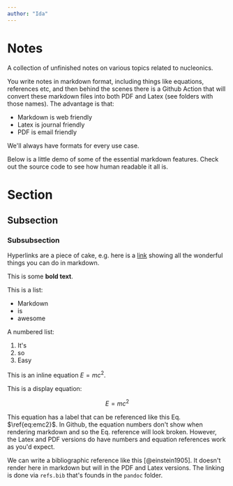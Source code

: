 ```yaml
---
author: "Ida"
---
```


# Notes  

A collection of unfinished notes on various topics related to nucleonics.

You write notes in markdown format, including things like equations, references etc, and then behind the scenes there is a Github Action that will convert these markdown files into both PDF and Latex (see folders with those names). The advantage is that:

- Markdown is web friendly
- Latex is journal friendly
- PDF is email friendly

We'll always have formats for every use case.

Below is a little demo of some of the essential markdown features. Check out the source code to see how human readable it all is.

# Section

## Subsection

### Subsubsection

Hyperlinks are a piece of cake, e.g. here is a [link](https://www.markdownguide.org/basic-syntax/) showing all the wonderful things you can do in markdown.

This is some **bold text**.

This is a list:

- Markdown
- is
- awesome 

A numbered list:

1. It's 
2. so
3. Easy

This is an inline equation $E=mc^2$.

This is a display equation:

$$
E = mc^2
\label{eq:emc2}
$$

This equation has a label that can be referenced like this Eq. $\ref{eq:emc2}$. In Github, the equation numbers don't show when rendering markdown and so the Eq. reference will look broken. However, the Latex and PDF versions do have numbers and equation references work as you'd expect.

We can write a bibliographic reference like this [@einstein1905]. It doesn't render here in markdown but will in the PDF and Latex versions. The linking is done via `refs.bib` that's founds in the `pandoc` folder.

